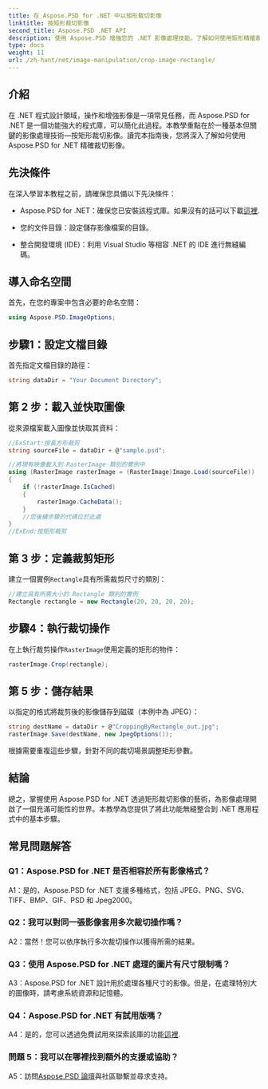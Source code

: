 ```yaml
---
title: 在 Aspose.PSD for .NET 中以矩形裁切影像
linktitle: 按矩形裁切影像
second_title: Aspose.PSD .NET API
description: 使用 Aspose.PSD 增強您的 .NET 影像處理技能。了解如何使用矩形精確裁切影像。
type: docs
weight: 11
url: /zh-hant/net/image-manipulation/crop-image-rectangle/
---
```

## 介紹

在 .NET 程式設計領域，操作和增強影像是一項常見任務，而 Aspose.PSD for .NET 是一個功能強大的程式庫，可以簡化此過程。本教學重點在於一種基本但關鍵的影像處理技術—按矩形裁切影像。讀完本指南後，您將深入了解如何使用 Aspose.PSD for .NET 精確裁切影像。

## 先決條件

在深入學習本教程之前，請確保您具備以下先決條件：

-  Aspose.PSD for .NET：確保您已安裝該程式庫。如果沒有的話可以下載[這裡](https://releases.aspose.com/psd/net/).

- 您的文件目錄：設定儲存影像檔案的目錄。

- 整合開發環境 (IDE)：利用 Visual Studio 等相容 .NET 的 IDE 進行無縫編碼。

## 導入命名空間

首先，在您的專案中包含必要的命名空間：

```csharp
using Aspose.PSD.ImageOptions;
```

## 步驟1：設定文檔目錄

首先指定文檔目錄的路徑：

```csharp
string dataDir = "Your Document Directory";
```

## 第 2 步：載入並快取圖像

從來源檔案載入圖像並快取其資料：

```csharp
//ExStart:按長方形裁剪
string sourceFile = dataDir + @"sample.psd";

//將現有映像載入到 RasterImage 類別的實例中
using (RasterImage rasterImage = (RasterImage)Image.Load(sourceFile))
{
    if (!rasterImage.IsCached)
    {
        rasterImage.CacheData();
    }
    //您後續步驟的代碼位於此處
}
//ExEnd:按矩形裁剪
```

## 第 3 步：定義裁剪矩形

建立一個實例`Rectangle`具有所需裁剪尺寸的類別：

```csharp
//建立具有所需大小的 Rectangle 類別的實例
Rectangle rectangle = new Rectangle(20, 20, 20, 20);
```

## 步驟4：執行裁切操作

在上執行裁剪操作`RasterImage`使用定義的矩形的物件：

```csharp
rasterImage.Crop(rectangle);
```

## 第 5 步：儲存結果

以指定的格式將裁剪後的影像儲存到磁碟（本例中為 JPEG）：

```csharp
string destName = dataDir + @"CroppingByRectangle_out.jpg";
rasterImage.Save(destName, new JpegOptions());
```

根據需要重複這些步驟，針對不同的裁切場景調整矩形參數。

## 結論

總之，掌握使用 Aspose.PSD for .NET 透過矩形裁切影像的藝術，為影像處理開啟了一個充滿可能性的世界。本教學為您提供了將此功能無縫整合到 .NET 應用程式中的基本步驟。

## 常見問題解答

### Q1：Aspose.PSD for .NET 是否相容於所有影像格式？

A1：是的，Aspose.PSD for .NET 支援多種格式，包括 JPEG、PNG、SVG、TIFF、BMP、GIF、PSD 和 Jpeg2000。

### Q2：我可以對同一張影像套用多次裁切操作嗎？

A2：當然！您可以依序執行多次裁切操作以獲得所需的結果。

### Q3：使用 Aspose.PSD for .NET 處理的圖片有尺寸限制嗎？

A3：Aspose.PSD for .NET 設計用於處理各種尺寸的影像。但是，在處理特別大的圖像時，請考慮系統資源和記憶體。

### Q4：Aspose.PSD for .NET 有試用版嗎？

 A4：是的，您可以透過免費試用來探索該庫的功能[這裡](https://releases.aspose.com/).

### 問題 5：我可以在哪裡找到額外的支援或協助？

 A5：訪問[Aspose.PSD 論壇](https://forum.aspose.com/c/psd/34)與社區聯繫並尋求支持。